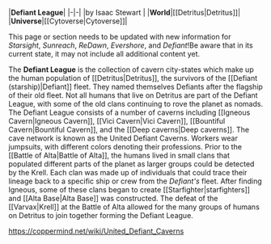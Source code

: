 |**Defiant League**|
|-|-|
|by  Isaac Stewart |
|**World**|[[Detritus\|Detritus]]|
|**Universe**|[[Cytoverse\|Cytoverse]]|

This page or section needs to be updated with new information for *Starsight*, *Sunreach*, *ReDawn*, *Evershore*, and *Defiant*!Be aware that in its current state, it may not include all additional content yet.

The **Defiant League** is the collection of cavern city-states which make up the human population of [[Detritus\|Detritus]], the survivors of the [[Defiant (starship)\|Defiant]] fleet. They named themselves Defiants after the flagship of their old fleet. Not all humans that live on Detritus are part of the Defiant League, with some of the old clans continuing to rove the planet as nomads.
The Defiant League consists of a number of caverns including [[Igneous Cavern\|Igneous Cavern]], [[Vici Cavern\|Vici Cavern]], [[Bountiful Cavern\|Bountiful Cavern]], and the [[Deep caverns\|Deep caverns]]. The cave network is known as the United Defiant Caverns.
Workers wear jumpsuits, with different colors denoting their professions.
Prior to the [[Battle of Alta\|Battle of Alta]], the humans lived in small clans that populated different parts of the planet as larger groups could be detected by the Krell. Each clan was made up of individuals that could trace their lineage back to a specific ship or crew from the *Defiant's* fleet. After finding Igneous, some of these clans began to create [[Starfighter\|starfighters]] and [[Alta Base\|Alta Base]] was constructed. The defeat of the [[Varvax\|Krell]] at the Battle of Alta allowed for the many groups of humans on Detritus to join together forming the Defiant League.



https://coppermind.net/wiki/United_Defiant_Caverns